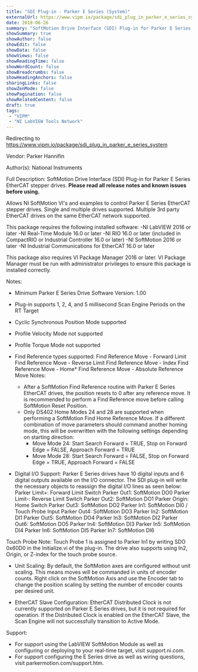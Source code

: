 ```yaml
---
title: "SDI Plug-in - Parker E Series (System)"
externalUrl: https://www.vipm.io/package/sdi_plug_in_parker_e_series_system
date: 2018-06-26
summary: "SoftMotion Drive Interface (SDI) Plug-in for Parker E Series EtherCAT stepper drives."
showSummary: true
showAuthor: false
showEdit: false
showData: false
showViews: false
showReadingTime: false
showWordCount: false
showBreadcrumbs: false
showHeadingAnchors: false
sharingLinks: false
showZenMode: false
showPagination: false
showRelatedContent: false
draft: true
tags:
 - "VIPM"
 - "NI LabVIEW Tools Network"
---
```


Redirecting to https://www.vipm.io/package/sdi_plug_in_parker_e_series_system

Vendor: Parker Hannifin

Author(s): National Instruments
 
Full Description:
SoftMotion Drive Interface (SDI) Plug-in for Parker E Series EtherCAT stepper drives. **Please read all release notes and known issues before using.**

Allows NI SoftMotion VI's and examples to control Parker E Series EtherCAT stepper drives. Single and multiple drives supported. Multiple 3rd party EtherCAT drives on the same EtherCAT network supported.

This package requires the following installed software:
-NI LabVIEW 2016 or later
-NI Real-Time Module 16.0 or later
-NI RIO 16.0 or later (included in CompactRIO or Industrial Controller 16.0 or later)
-NI SoftMotion 2016 or later
-NI Industrial Communications for EtherCAT 16.0 or later

This package also requires VI Package Manager 2016 or later.
VI Package Manager must be run with administrator privileges to ensure this package is installed correctly.

Notes:
- Minimum Parker E Series Drive Software Version: 1.00
- Plug-in supports 1, 2, 4, and 5 millisecond Scan Engine Periods on the RT Target
- Cyclic Synchronous Position Mode supported
- Profile Velocity Mode not supported
- Profile Torque Mode not supported
- Find Reference types supported:
  Find Reference Move - Forward Limit
  Find Reference Move - Reverse Limit
  Find Reference Move - Index
  Find Reference Move - Home*
  Find Reference Move - Absolute
  Reference Move Notes:
  - After a SoftMotion Find Reference routine with Parker E Series EtherCAT drives, the position resets to 0 after any reference move. It is recommended to perform a Find Reference move before calling SoftMotion Reset Position.
  - Only DS402 Home Modes 24 and 28 are supported when performing a SoftMotion Find Home Reference Move. If a different combination of move parameters should command another homing mode, this will be overwritten with the following settings depending on starting direction:
     - Move Mode 24: Start Search Forward = TRUE, Stop on Forward Edge = FALSE, Approach Forward = TRUE
     - Move Mode 28: Start Search Forward = FALSE, Stop on Forward Edge = TRUE, Approach Forward = FALSE

- Digital I/O Support:
Parker E Series drives have 10 digital inputs and 6 digital outputs available on the I/O connector. The SDI plug-in will write the necessary objects to reassign the digital I/O lines as seen below:
Parker Limit+: Forward Limit Switch		                             Parker Out1: SoftMotion DO0
Parker Limit-: Reverse Limit Switch		                              Parker Out2: SoftMotion DO1
Parker Origin: Home Switch			                                         Parker Out3: SoftMotion DO2
Parker In1: SoftMotion DI0 / Touch Probe Input 	         Parker Out4: SoftMotion DO3
Parker In2: SoftMotion DI1		                                           	Parker Out5: SoftMotion DO4
Parker In3: SoftMotion DI2			                                           Parker Out6: SoftMotion DO5
Parker In4: SoftMotion DI3
Parker In5: SoftMotion DI4
Parker In6: SoftMotion DI5
Parker In7: SoftMotion DI6

Touch Probe Note: Touch Probe 1 is assigned to Parker In1 by writing SDO 0x60D0 in the Initialize.vi of the plug-in. The drive also supports using In2, Origin, or Z-index for the touch probe source.

- Unit Scaling:
By default, the SoftMotion axes are configured without unit scaling. This means moves will be commanded in units of encoder counts. Right click on the SoftMotion Axis and use the Encoder tab to change the position scaling by setting the number of encoder counts per desired unit.

- EtherCAT Slave Configuration:
EtherCAT Distributed Clock is not currently supported on Parker E Series drives, but it is not required for operation. If the Distributed Clock is enabled on the EtherCAT Slave, the Scan Engine will not successfully transition to Active Mode.

Support:
- For support using the LabVIEW SoftMotion Module as well as configuring or deploying to your real-time target, visit support.ni.com.
- For support configuring the E Series drive as well as wiring questions, visit parkermotion.com/support.htm.